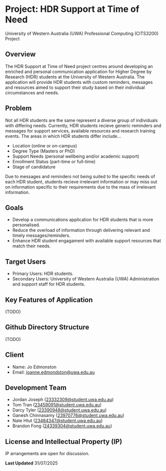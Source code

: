 # Project: HDR Support at Time of Need
University of Western Australia (UWA) Professional Computing (CITS3200) Project

## Overview
The HDR Support at Time of Need project centres around developing an enriched and personal communication application for Higher Degree by Research (HDR) students at the University of Western Australia. The application will provide HDR students with custom reminders, messages and resources aimed to support their study based on their individual circumstances and needs.

## Problem
Not all HDR students are the same represent a diverse group of individuals with differing needs. Currently, HDR students recieve generic reminders and messages for support services, available resources and research training events. The areas in which HDR students differ include...
* Location (online or on-campus)
* Degree Type (Masters or PhD)
* Support Needs (personal wellbeing and/or academic support)
* Enrollment Status (part-time or full-time)
* Stage of candidature

Due to messages and reminders not being suited to the specific needs of each HDR student, students recieve irrelevant information or may miss out on information specific to their requirements due to the mass of irrelevant information.

## Goals
* Develop a communications application for HDR students that is more personalised.
* Reduce the overload of information through delivering relevant and timely messages/reminders.
* Enhance HDR student engagament with available support resources that match their needs.

## Target Users
* Primary Users: HDR students.
* Secondary Users: University of Western Australia (UWA) Administration and support staff for HDR students.
    
## Key Features of Application
(TODO)

## Github Directory Structure
(TODO)

## Client
 * Name: Jo Edmonston
 * Email: joanne.edmondston@uwa.edu.au

## Development Team
* Jordan Joseph (23332309@student.uwa.edu.au)
* Tom Tran (23459091@student.uwa.edu.au)
* Darcy Tyler (23390948@student.uwa.edu.au)
* Ganesh Chinnasamy (23970776@student.uwa.edu.au)
* Nate Htut (23484347@student.uwa.edu.au)
* Brandon Fong (24339304@student.uwa.edu.au)

## License and Intellectual Property (IP)
IP arrangements are open for discussion.

**Last Updated** 31/07/2025
